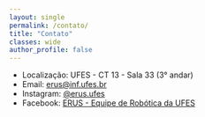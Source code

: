 ```yaml
---
layout: single
permalink: /contato/
title: "Contato"
classes: wide
author_profile: false
---
```


- Localização: UFES - CT 13 - Sala 33 (3° andar)
- Email: [erus@inf.ufes.br](mailto:erus@inf.ufes.br)
- Instagram: [@erus.ufes](https://www.instagram.com/erus.ufes/)
- Facebook: [ERUS - Equipe de Robótica da UFES](https://www.facebook.com/erusbot/)